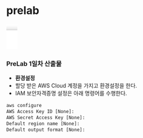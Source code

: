 # prelab
![image](https://github.com/Kim-sehee/prelab/blob/main/%EC%BA%A1%EC%B2%98.JPG)

### PreLab 1일차 산출물 ###

- **환경설정**
- 할당 받은 AWS Cloud 계정을 가지고 환경설정을 한다.
- IAM 보안자격증명 설정은 아래 명령어를 수행한다.
```
aws configure
AWS Access Key ID [None]:
AWS Secret Access Key [None]:
Default region name [None]: 
Default output format [None]:
```
